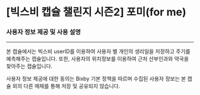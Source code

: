 [빅스비 캡슐 챌린지 시즌2] **포미(for me)** 
============================================

### 사용자 정보 제공 및 사용 설명
------------------------------

 본 캡슐에서는 빅스비 userID를 이용하여 사용자 별 개인의 생리일을 저장하고 주기를 예측해주는 캡슐입니다. 
 또한, 사용자의 위치정보를 이용하여 근처 산부인과와 약국을 찾아주는 캡슐입니다.

 사용자 정보 제공에 대한 동의는 Bixby 기본 정책을 따르며 수집된 사용자 정보는 본 캡슐 외의 다른 매체를 통해 저장 및 공유되지 않습니다.
